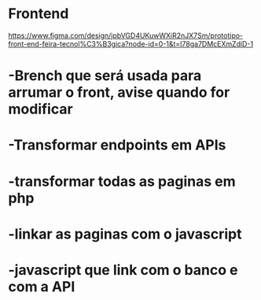 # Frontend

https://www.figma.com/design/jpbVGD4UKuwWXiR2nJX7Sm/prototipo-front-end-feira-tecnol%C3%B3gica?node-id=0-1&t=I78ga7DMcEXmZdiD-1


# -Brench que será usada para arrumar o front, avise quando for modificar
# -Transformar endpoints em APIs
# -transformar todas as paginas em php
# -linkar as paginas com o javascript 
# -javascript que link com o banco e com a API
